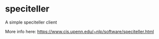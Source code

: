 # speciteller
A simple speciteller client

More info here: https://www.cis.upenn.edu/~nlp/software/speciteller.html 
